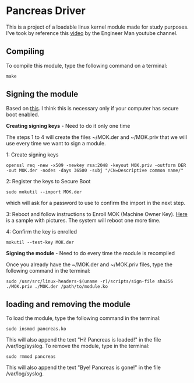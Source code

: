 # Pancreas Driver

This is a project of a loadable linux kernel module made for study purposes.
I've took by reference this [video](https://www.youtube.com/watch?v=CWihl19mJig) by the Engineer Man youtube channel.

## Compiling

To compile this module, type the following command on a terminal:

    make

## Signing the module

Based on [this](https://gist.github.com/gabrieljcs/68939c7eeadfabfdbc6b40100130270d). I think this is necessary only if your computer has secure boot enabled.

**Creating signing keys** - Need to do it only one time

The steps 1 to 4 will create the files ~/MOK.der and ~/MOK.priv that we will use every time we want to sign a module.

1: Create signing keys

    openssl req -new -x509 -newkey rsa:2048 -keyout MOK.priv -outform DER -out MOK.der -nodes -days 36500 -subj "/CN=Descriptive common name/"

2: Register the keys to Secure Boot

    sudo mokutil --import MOK.der

which will ask for a password to use to confirm the import in the next step.

3: Reboot and follow instructions to Enroll MOK (Machine Owner Key). [Here](https://sourceware.org/systemtap/wiki/SecureBoot) is a sample with pictures. The system will reboot one more time.

4: Confirm the key is enrolled

    mokutil --test-key MOK.der

**Signing the module** - Need to do every time the module is recompiled

Once you already have the ~/MOK.der and ~/MOK.priv files,  type the following command in the terminal:

    sudo /usr/src/linux-headers-$(uname -r)/scripts/sign-file sha256 ./MOK.priv ./MOK.der /path/to/module.ko

## loading and removing the module

To load the module, type the following command in the terminal:

    sudo insmod pancreas.ko

This will also append the text "Hi! Pancreas is loaded!" in the file /var/log/syslog.
To remove the module, type in the terminal:

    sudo rmmod pancreas

This will also append the text "Bye! Pancreas is gone!" in the file /var/log/syslog.
